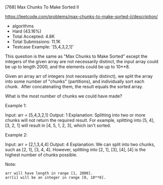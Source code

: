 [768] Max Chunks To Make Sorted II  

https://leetcode.com/problems/max-chunks-to-make-sorted-ii/description/

* algorithms
* Hard (43.16%)
* Total Accepted:    4.8K
* Total Submissions: 11.1K
* Testcase Example:  '[5,4,3,2,1]'

This question is the same as "Max Chunks to Make Sorted" except the integers of the given array are not necessarily distinct, the input array could be up to length 2000, and the elements could be up to 10**8.



Given an array arr of integers (not necessarily distinct), we split the array into some number of "chunks" (partitions), and individually sort each chunk.  After concatenating them, the result equals the sorted array.

What is the most number of chunks we could have made?

Example 1:


Input: arr = [5,4,3,2,1]
Output: 1
Explanation:
Splitting into two or more chunks will not return the required result.
For example, splitting into [5, 4], [3, 2, 1] will result in [4, 5, 1, 2, 3], which isn't sorted.


Example 2:


Input: arr = [2,1,3,4,4]
Output: 4
Explanation:
We can split into two chunks, such as [2, 1], [3, 4, 4].
However, splitting into [2, 1], [3], [4], [4] is the highest number of chunks possible.


Note:


	arr will have length in range [1, 2000].
	arr[i] will be an integer in range [0, 10**8].


 
